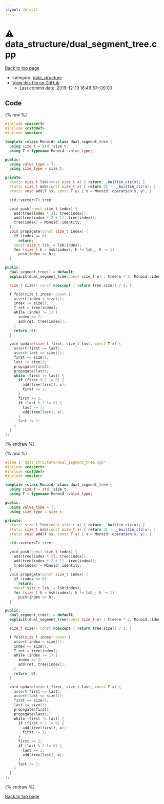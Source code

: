 ```yaml
---
layout: default
---
```


<!-- mathjax config similar to math.stackexchange -->
<script type="text/javascript" async
  src="https://cdnjs.cloudflare.com/ajax/libs/mathjax/2.7.5/MathJax.js?config=TeX-MML-AM_CHTML">
</script>
<script type="text/x-mathjax-config">
  MathJax.Hub.Config({
    TeX: { equationNumbers: { autoNumber: "AMS" }},
    tex2jax: {
      inlineMath: [ ['$','$'] ],
      processEscapes: true
    },
    "HTML-CSS": { matchFontHeight: false },
    displayAlign: "left",
    displayIndent: "2em"
  });
</script>

<script type="text/javascript" src="https://cdnjs.cloudflare.com/ajax/libs/jquery/3.4.1/jquery.min.js"></script>
<script src="https://cdn.jsdelivr.net/npm/jquery-balloon-js@1.1.2/jquery.balloon.min.js" integrity="sha256-ZEYs9VrgAeNuPvs15E39OsyOJaIkXEEt10fzxJ20+2I=" crossorigin="anonymous"></script>
<script type="text/javascript" src="../../assets/js/copy-button.js"></script>
<link rel="stylesheet" href="../../assets/css/copy-button.css" />


# :warning: data_structure/dual_segment_tree.cpp

<a href="../../index.html">Back to top page</a>

* category: <a href="../../index.html#c8f6850ec2ec3fb32f203c1f4e3c2fd2">data_structure</a>
* <a href="{{ site.github.repository_url }}/blob/master/data_structure/dual_segment_tree.cpp">View this file on GitHub</a>
    - Last commit date: 2019-12-19 16:46:57+09:00




## Code

<a id="unbundled"></a>
{% raw %}
```cpp
#include <cassert>
#include <cstddef>
#include <vector>

template <class Monoid> class dual_segment_tree {
  using size_t = std::size_t;
  using T = typename Monoid::value_type;

public:
  using value_type = T;
  using size_type = size_t;

private:
  static size_t lsb(const size_t x) { return __builtin_ctz(x); }
  static size_t msb(const size_t x) { return 31 - __builtin_clz(x); }
  static void add(T &x, const T y) { x = Monoid::operation(x, y); }

  std::vector<T> tree;

  void push(const size_t index) {
    add(tree[index * 2], tree[index]);
    add(tree[index * 2 + 1], tree[index]);
    tree[index] = Monoid::identity;
  }
  void propagate(const size_t index) {
    if (index == 0)
      return;
    const size_t lsb_ = lsb(index);
    for (size_t h = msb(index); h != lsb_; h -= 1)
      push(index >> h);
  }

public:
  dual_segment_tree() = default;
  explicit dual_segment_tree(const size_t n) : tree(n * 2, Monoid::identity) {}

  size_t size() const noexcept { return tree.size() / 2; }

  T fold(size_t index) const {
    assert(index < size());
    index += size();
    T ret = tree[index];
    while (index != 1) {
      index /= 2;
      add(ret, tree[index]);
    }
    return ret;
  }

  void update(size_t first, size_t last, const T x) {
    assert(first <= last);
    assert(last <= size());
    first += size();
    last += size();
    propagate(first);
    propagate(last);
    while (first != last) {
      if (first % 2 != 0) {
        add(tree[first], x);
        first += 1;
      }
      first /= 2;
      if (last % 2 != 0) {
        last -= 1;
        add(tree[last], x);
      }
      last /= 2;
    }
  }
};
```
{% endraw %}

<a id="bundled"></a>
{% raw %}
```cpp
#line 1 "data_structure/dual_segment_tree.cpp"
#include <cassert>
#include <cstddef>
#include <vector>

template <class Monoid> class dual_segment_tree {
  using size_t = std::size_t;
  using T = typename Monoid::value_type;

public:
  using value_type = T;
  using size_type = size_t;

private:
  static size_t lsb(const size_t x) { return __builtin_ctz(x); }
  static size_t msb(const size_t x) { return 31 - __builtin_clz(x); }
  static void add(T &x, const T y) { x = Monoid::operation(x, y); }

  std::vector<T> tree;

  void push(const size_t index) {
    add(tree[index * 2], tree[index]);
    add(tree[index * 2 + 1], tree[index]);
    tree[index] = Monoid::identity;
  }
  void propagate(const size_t index) {
    if (index == 0)
      return;
    const size_t lsb_ = lsb(index);
    for (size_t h = msb(index); h != lsb_; h -= 1)
      push(index >> h);
  }

public:
  dual_segment_tree() = default;
  explicit dual_segment_tree(const size_t n) : tree(n * 2, Monoid::identity) {}

  size_t size() const noexcept { return tree.size() / 2; }

  T fold(size_t index) const {
    assert(index < size());
    index += size();
    T ret = tree[index];
    while (index != 1) {
      index /= 2;
      add(ret, tree[index]);
    }
    return ret;
  }

  void update(size_t first, size_t last, const T x) {
    assert(first <= last);
    assert(last <= size());
    first += size();
    last += size();
    propagate(first);
    propagate(last);
    while (first != last) {
      if (first % 2 != 0) {
        add(tree[first], x);
        first += 1;
      }
      first /= 2;
      if (last % 2 != 0) {
        last -= 1;
        add(tree[last], x);
      }
      last /= 2;
    }
  }
};
```
{% endraw %}

<a href="../../index.html">Back to top page</a>

